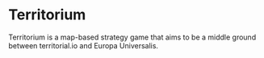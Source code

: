 # Territorium
Territorium is a map-based strategy game that aims to be a middle ground between territorial.io and Europa Universalis.
